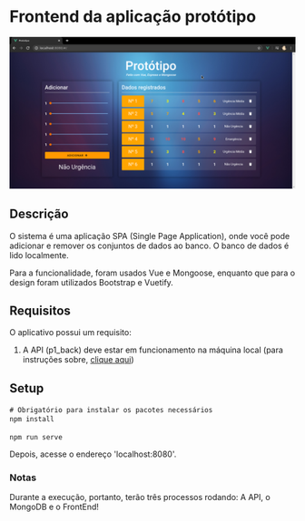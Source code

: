 # Frontend da aplicação protótipo

<img src="screenshots/homepage.png">

## Descrição

O sistema é uma aplicação SPA (Single Page Application), onde você pode adicionar e remover os conjuntos de dados ao banco.
O banco de dados é lido localmente.

Para a funcionalidade, foram usados Vue e Mongoose, enquanto que para o design foram utilizados Bootstrap e Vuetify.

## Requisitos

O aplicativo possui um requisito:
1. A API (p1_back) deve estar em funcionamento na máquina local (para instruções sobre, [clique aqui](../p1_back/README.md))


## Setup

```
# Obrigatório para instalar os pacotes necessários
npm install

npm run serve
```

Depois, acesse o endereço 'localhost:8080'.

### Notas

Durante a execução, portanto, terão três processos rodando: A API, o MongoDB e o FrontEnd!